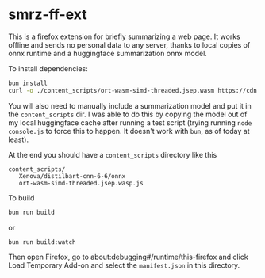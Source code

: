 # smrz-ff-ext

This is a firefox extension for briefly summarizing a web page. It works offline and sends no personal data to any server, thanks to local copies of onnx runtime and a huggingface summarization onnx model.

To install dependencies:

```bash
bun install
curl -o ./content_scripts/ort-wasm-simd-threaded.jsep.wasm https://cdn.jsdelivr.net/npm/@huggingface/transformers@3.0.0/dist/ort-wasm-simd-threaded.jsep.wasm
```

You will also need to manually include a summarization model and put it in the `content_scripts` dir. I was able to do this by copying the model out of my local huggingface cache after running a test script (trying running `node console.js` to force this to happen. It doesn't work with `bun`, as of today at least).

At the end you should have a `content_scripts` directory like this

```
content_scripts/
   Xenova/distilbart-cnn-6-6/onnx
   ort-wasm-simd-threaded.jsep.wasp.js
```

To build
```bash
bun run build
```

or

```bash
bun run build:watch
```

Then open Firefox, go to about:debugging#/runtime/this-firefox and click Load Temporary Add-on and select the `manifest.json` in this directory.